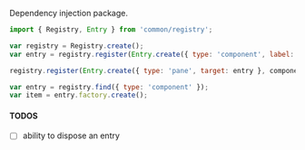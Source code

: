 Dependency injection package.

```javascript
import { Registry, Entry } from 'common/registry';

var registry = Registry.create();
var entry = registry.register(Entry.create({ type: 'component', label: 'My component label' }, componentFactory));

registry.register(Entry.create({ type: 'pane', target: entry }, componentEditorFactory));

var entry = registry.find({ type: 'component' });
var item = entry.factory.create();
```


#### TODOS

- [ ] ability to dispose an entry
